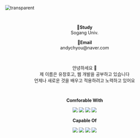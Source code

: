 ![transparent](https://capsule-render.vercel.app/api?type=transparent&fontColor=703ee5&text=Hi%20There&height=180&fontSize=80&desc=Changho's%20Github&descAlignY=75&descAlign=60)

<br>
<p align="center">
<Strong>📖Study</Strong><br>Sogang Univ.
<br>
<p align="center">
<Strong>📧Email</Strong><br>andychyou@naver.com<br>

</p>

<br>

<p align="center">
안녕하세요 👐<br>
제 이름은 유창호고, 웹 개발을 공부하고 있습니다<br>
언제나 새로운 것을 배우고 적용하려고 노력하고 있어요<br>
</p>

<br>

<p align="center">
    <Strong>Comforable With</Strong><br>
</p>

<p align="center" display="inline-block">
    <img src="https://img.shields.io/badge/Python-00ff00?style=for-the-badge&logo=Python&logoColor=black">
    <img src="https://img.shields.io/badge/javascript-F7DF1E?style=for-the-badge&logo=javascript&logoColor=black">
    <img src="https://img.shields.io/badge/React-3776AB?style=for-the-badge&logo=React&logoColor=white">
    <img src="https://img.shields.io/badge/NodeJS-ffa64d?style=for-the-badge&logo=nodejs&logoColor=white">
</p>


<p align="center">
    <Strong>Capable Of</Strong><br>
</p>

<p align="center" display="inline-block">
     <img src="https://img.shields.io/badge/C-A8B9CC?style=for-the-badge&logo=C&logoColor=white">
    <img src="https://img.shields.io/badge/mysql-3776AB?style=for-the-badge&logo=mysql&logoColor=white">
    <img src="https://img.shields.io/badge/MongoDB-ff9900?style=for-the-badge&logo=mongodb&logoColor=white">
    <img src="https://img.shields.io/badge/AWS-ccddff?style=for-the-badge&logo=aws&logoColor=white">
</p>









<br>

<!-- <div align="center">
    
![Changho's github stats](https://github-readme-stats.vercel.app/api?username=andychyou&show_icons=true)
[![Solved.ac Profile](http://mazassumnida.wtf/api/v2/generate_badge?boj=andychyou)](https://solved.ac/chltmdwns96/)
    
</div> -->
